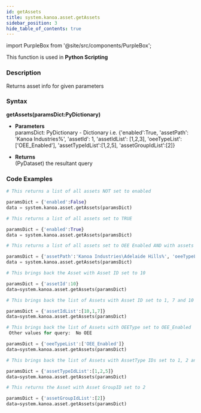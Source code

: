 ```yaml
---
id: getAssets
title: system.kanoa.asset.getAssets
sidebar_position: 3
hide_table_of_contents: true
---
```

import PurpleBox from '@site/src/components/PurpleBox';

<PurpleBox>This function is used in <b>Python Scripting</b></PurpleBox>


### Description
Returns asset info for given parameters

### Syntax
**getAssets(paramsDict:PyDictionary)**

- **Parameters**  
    paramsDict: PyDictionary - Dictionary i.e. {'enabled':True, 'assetPath': 'Kanoa Industries%', 'assetId': 1, 'assetIdList': [1,2,3], 'oeeTypeList':['OEE_Enabled'], 'assetTypeIdList':[1,2,5], 'assetGroupIdList':[2]}

- **Returns**  
    (PyDataset) the resultant query


### Code Examples

```py
# This returns a list of all assets NOT set to enabled

paramsDict = {'enabled':False}
data = system.kanoa.asset.getAssets(paramsDict)

```

```py
# This returns a list of all assets set to TRUE

paramsDict = {'enabled':True}
data = system.kanoa.asset.getAssets(paramsDict)

```

```py
# This returns a list of all assets set to OEE Enabled AND with assets path set to start with "Kanoa Industries\Adelaide Hills"

paramsDict = {'assetPath':'Kanoa Industries\Adelaide Hills%', 'oeeTypeList': ['OEE_Enabled']}
data = system.kanoa.asset.getAssets(paramsDict)

```

```py
# This brings back the Asset with Asset ID set to 10

paramsDict = {'assetId':10}
data=system.kanoa.asset.getAssets(paramsDict)

```

```py
# This brings back the list of Assets with Asset ID set to 1, 7 and 10

paramsDict = {'assetIdList':[10,1,7]}
data=system.kanoa.asset.getAssets(paramsDict)

```

```py
# This brings back the list of Assets with OEEType set to OEE_Enabled
 Other values for query:  No OEE

paramsDict = {'oeeTypeList':['OEE_Enabled']}
data=system.kanoa.asset.getAssets(paramsDict)

```

```py
# This brings back the list of Assets with AssetType IDs set to 1, 2 and 5

paramsDict = {'assetTypeIdList':[1,2,5]}
data=system.kanoa.asset.getAssets(paramsDict)

```

```py
# This returns the Asset with Asset GroupID set to 2

paramsDict = {'assetGroupIdList':[2]}
data=system.kanoa.asset.getAssets(paramsDict)

```

